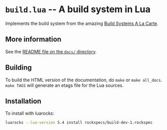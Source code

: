 # `build.lua` -- A build system in Lua #

Implements the build system from the amazing [Build Systems A La
Carte](https://www.microsoft.com/en-us/research/publication/build-systems-la-carte/).

## More information ##

See the [README file on the `docs/` directory](docs/README.md).

## Building ##

To build the HTML version of the documentation, do `make` or `make
all_docs`. `make TAGS` will generate an etags file for the Lua sources.

## Installation ##

To install with luarocks:

```sh
luarocks --lua-version 5.4 install rockspecs/build-dev-1.rockspec
```
